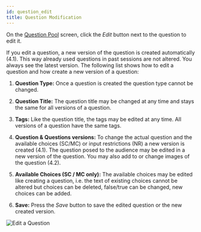 ```yaml
---
id: question_edit
title: Question Modification
---
```


On the [Question Pool](basics/question_pool.md) screen, click the _Edit_ button next to the question to edit it.

If you edit a question, a new version of the question is created automatically (4.1). This way already used questions in past sessions are not altered. You always see the latest version. The following list shows how to edit a question and how create a new version of a question:

1. **Question Type:** Once a question is created the question type cannot be changed.

2. **Question Title:** The question title may be changed at any time and stays the same for all versions of a question.

3. **Tags:** Like the question title, the tags may be edited at any time. All versions of a question have the same tags.

4. **Question & Questions versions:** To change the actual question and the available choices (SC/MC) or input restrictions (NR) a new version is created (4.1). The question posed to the audience may be edited in a new version of the question. You may also add to or change images of the question (4.2).

5. **Available Choices (SC / MC only):** The available choices may be edited like creating a question, i.e. the text of existing choices cannot be altered but choices can be deleted, false/true can be changed, new choices can be added.

6. **Save:** Press the _Save_ button to save the edited question or the new created version.

![Edit a Question](/img/question_edit.png)
